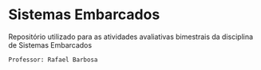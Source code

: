 # Sistemas Embarcados

Repositório utilizado para as atividades avaliativas bimestrais da disciplina de Sistemas Embarcados
```jason
Professor: Rafael Barbosa
```